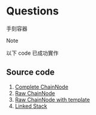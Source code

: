 # Questions

手刻容器

> [!NOTE]
> 以下 code 已成功實作

## Source code

1. [Complete ChainNode](./hw9.cpp)
2. [Raw ChainNode](./hw9_chainnode.cpp)
3. [Raw ChainNode with template](./hw9_chainnode_template.cpp)
4. [Linked Stack](./hw9/hw9_stack.cpp)
